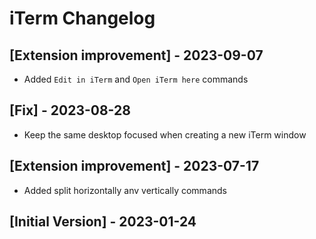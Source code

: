 # iTerm Changelog

## [Extension improvement] - 2023-09-07
- Added `Edit in iTerm` and `Open iTerm here` commands

## [Fix] - 2023-08-28
- Keep the same desktop focused when creating a new iTerm window

## [Extension improvement] - 2023-07-17
- Added split horizontally anv vertically commands

## [Initial Version] - 2023-01-24
